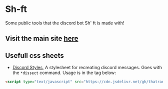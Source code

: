 # Sh-ft
Some public tools that the discord bot Sh' ft is made with!

## Visit the main site [here](https://thatrandomperson5.github.io/Sh-ft/)


## Usefull css sheets
* [Discord Styles](https://github.com/thatrandomperson5/Sh-ft/tree/main/css), A stylesheet for recreating discord messages. Goes with the `*dissect` command. Usage is in the tag below:
```html
<script type="text/javascript" src="https://cdn.jsdelivr.net/gh/thatrandomperson5/Sh-ft@21bfe82/css/init.js">
```
